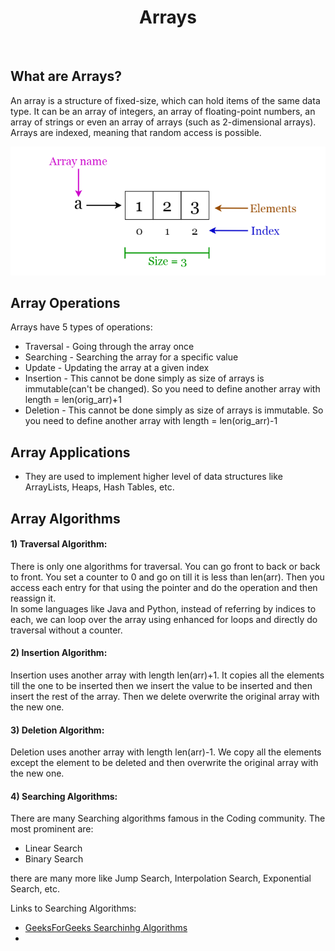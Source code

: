 <center><h1>Arrays</h1></center><br>

## What are Arrays?

An array is a structure of fixed-size, which can hold items of the same data type. It can be an array of integers, an array of floating-point numbers, an array of strings or even an array of arrays (such as 2-dimensional arrays). Arrays are indexed, meaning that random access is possible.

<img src="Arrays.png" alt="Arrays">

## Array Operations

Arrays have 5 types of operations:

- Traversal - Going through the array once
- Searching - Searching the array for a specific value
- Update - Updating the array at a given index
- Insertion - This cannot be done simply as size of arrays is immutable(can't be changed). So you need to define another array with length = len(orig_arr)+1
- Deletion - This cannot be done simply as size of arrays is immutable. So you need to define another array with length = len(orig_arr)-1

## Array Applications

- They are used to implement higher level of data structures like ArrayLists, Heaps, Hash Tables, etc.

## Array Algorithms

#### 1) Traversal Algorithm:

There is only one algorithms for traversal. You can go front to back or back to front. You set a counter to 0 and go on till it is less than len(arr). Then you access each entry for that using the pointer and do the operation and then reassign it.<br> In some languages like  Java and Python, instead of referring by indices to each, we can loop over the array using enhanced for loops and directly do traversal without a counter.

#### 2) Insertion Algorithm:

Insertion uses another array with length len(arr)+1. It copies all the elements till the one to be inserted then we insert the value to be inserted and then insert the rest of the array. Then we delete overwrite the original array with the new one.

#### 3) Deletion Algorithm:

Deletion uses another array with length len(arr)-1. We copy all the elements except the element to be deleted and then overwrite the original array with the new one.

#### 4) Searching Algorithms:

There are many Searching algorithms famous in the Coding community. The most prominent are:

- Linear Search
- Binary Search

there are many more like Jump Search, Interpolation Search, Exponential Search, etc.

Links to Searching Algorithms:

- [GeeksForGeeks Searchinhg Algorithms](https://www.geeksforgeeks.org/searching-algorithms/)
-
